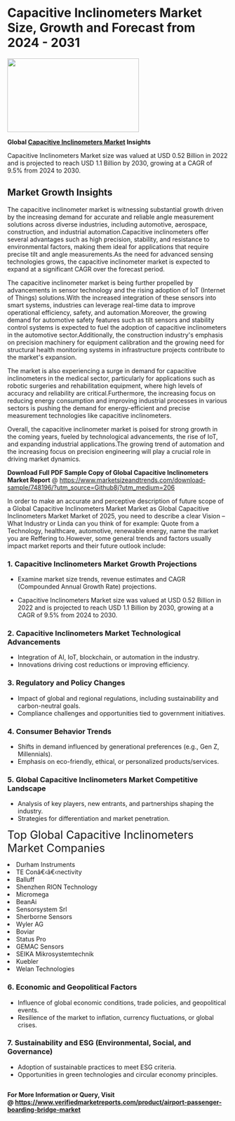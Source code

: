 <H1>Capacitive Inclinometers Market Size, Growth and Forecast from 2024 - 2031</H1><img class="aligncenter size-medium wp-image-584254" src="https://thirdeyenews.in/wp-content/uploads/2024/09/Global-Market-Research-300x168.jpeg" alt="" width="300" height="168" /><p><strong>Global&nbsp;<a href="https://www.marketsizeandtrends.com/download-sample/748196/?utm_source=Github8j?utm_medium=206">Capacitive Inclinometers Market</a> Insights</strong></p><p>Capacitive Inclinometers Market size was valued at USD 0.52 Billion in 2022 and is projected to reach USD 1.1 Billion by 2030, growing at a CAGR of 9.5% from 2024 to 2030.</p><p><h2>Market Growth Insights</h2> <p>The capacitive inclinometer market is witnessing substantial growth driven by the increasing demand for accurate and reliable angle measurement solutions across diverse industries, including automotive, aerospace, construction, and industrial automation.Capacitive inclinometers offer several advantages such as high precision, stability, and resistance to environmental factors, making them ideal for applications that require precise tilt and angle measurements.As the need for advanced sensing technologies grows, the capacitive inclinometer market is expected to expand at a significant CAGR over the forecast period.</p> <p>The capacitive inclinometer market is being further propelled by advancements in sensor technology and the rising adoption of IoT (Internet of Things) solutions.With the increased integration of these sensors into smart systems, industries can leverage real-time data to improve operational efficiency, safety, and automation.Moreover, the growing demand for automotive safety features such as tilt sensors and stability control systems is expected to fuel the adoption of capacitive inclinometers in the automotive sector.Additionally, the construction industry's emphasis on precision machinery for equipment calibration and the growing need for structural health monitoring systems in infrastructure projects contribute to the market's expansion.</p> <p>The market is also experiencing a surge in demand for capacitive inclinometers in the medical sector, particularly for applications such as robotic surgeries and rehabilitation equipment, where high levels of accuracy and reliability are critical.Furthermore, the increasing focus on reducing energy consumption and improving industrial processes in various sectors is pushing the demand for energy-efficient and precise measurement technologies like capacitive inclinometers.</p> <p>Overall, the capacitive inclinometer market is poised for strong growth in the coming years, fueled by technological advancements, the rise of IoT, and expanding industrial applications.The growing trend of automation and the increasing focus on precision engineering will play a crucial role in driving market dynamics.</p> <p><span class=""><strong>Download Full PDF Sample Copy of Global Capacitive Inclinometers Market Report</strong> @ <a href="https://www.marketsizeandtrends.com/download-sample/748196/?utm_source=Github8j?utm_medium=206" target="_blank">https://www.marketsizeandtrends.com/download-sample/748196/?utm_source=Github8j?utm_medium=206</a></span></p><p>In order to make an accurate and perceptive description of future scope of a Global&nbsp;Capacitive Inclinometers Market Market as Global&nbsp;Capacitive Inclinometers Market Market of 2025, you need to describe a clear Vision &ndash; What Industry or Linda can you think of for example: Quote from a Technology, healthcare, automotive, renewable energy, name the market you are Reffering to.However, some general trends and factors usually impact market reports and their future outlook include:</p><h3>1.&nbsp;<strong>Capacitive Inclinometers Market Growth Projections</strong></h3><ul><li>Examine market size trends, revenue estimates and CAGR (Compounded Annual Growth Rate) projections.</li><li><p>Capacitive Inclinometers Market size was valued at USD 0.52 Billion in 2022 and is projected to reach USD 1.1 Billion by 2030, growing at a CAGR of 9.5% from 2024 to 2030.</p></li></ul><h3>2.&nbsp;<strong>Capacitive Inclinometers Market Technological Advancements</strong></h3><ul><li>Integration of AI, IoT, blockchain, or automation in the industry.</li><li>Innovations driving cost reductions or improving efficiency.</li></ul><h3>3.&nbsp;<strong>Regulatory and Policy Changes</strong></h3><ul><li>Impact of global and regional regulations, including sustainability and carbon-neutral goals.</li><li>Compliance challenges and opportunities tied to government initiatives.</li></ul><h3>4.&nbsp;<strong>Consumer Behavior Trends</strong></h3><ul><li>Shifts in demand influenced by generational preferences (e.g., Gen Z, Millennials).</li><li>Emphasis on eco-friendly, ethical, or personalized products/services.</li></ul><h3>5.&nbsp;<strong>Global Capacitive Inclinometers Market Competitive Landscape</strong></h3><ul><li>Analysis of key players, new entrants, and partnerships shaping the industry.</li><li>Strategies for differentiation and market penetration.</li></ul><p data-pm-slice="1 1 []"><span style="color: inherit; font-family: inherit; font-size: 25px;">Top Global Capacitive Inclinometers Market Companies</span></p><div class="" data-test-id=""><p><li>Durham Instruments</li><li> TE Conâ€‹â€‹nectivity</li><li> Balluff</li><li> Shenzhen RION Technology</li><li> Micromega</li><li> BeanAi</li><li> Sensorsystem Srl</li><li> Sherborne Sensors</li><li> Wyler AG</li><li> Boviar</li><li> Status Pro</li><li> GEMAC Sensors</li><li> SEIKA Mikrosystemtechnik</li><li> Kuebler</li><li> Welan Technologies</li></p></div><h3>6.&nbsp;<strong>Economic and Geopolitical Factors</strong></h3><ul><li>Influence of global economic conditions, trade policies, and geopolitical events.</li><li>Resilience of the market to inflation, currency fluctuations, or global crises.</li></ul><h3>7.&nbsp;<strong>Sustainability and ESG (Environmental, Social, and Governance)</strong></h3><ul><li>Adoption of sustainable practices to meet ESG criteria.</li><li>Opportunities in green technologies and circular economy principles.</li></ul><h2><strong style="font-size: 14px;">For More Information or Query, Visit @&nbsp;</strong><a style="background-color: #ffffff; font-size: 14px;" href="https://www.marketsizeandtrends.com/report/capacitive-inclinometers-market/" target="_blank">https://www.verifiedmarketreports.com/product/airport-passenger-boarding-bridge-market</a></h2>